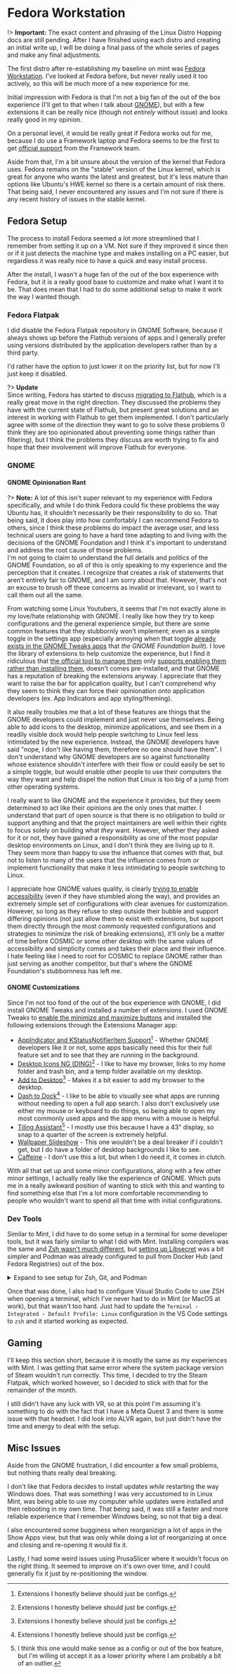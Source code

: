 # Fedora Workstation
!> **Important:** The exact content and phrasing of the Linux Distro Hopping docs are still pending. After I have finished using each distro and creating an initial write up, I will be doing a final pass of the whole series of pages and make any final adjustments.

The first distro after re-establishing my baseline on mint was [Fedora Workstation](https://fedoraproject.org/workstation/). I've looked at Fedora before, but never really used it too actively, so this will be much more of a new experience for me.

Initial impression with Fedora is that I'm not a big fan of the out of the box experience (I'll get to that when I talk about [GNOME](#gnome)), but with a few extensions it can be really nice (though not *entirely* without issue) and looks really good in my opinion.

On a personal level, it would be really great if Fedora works out for me, because I do use a Framework laptop and Fedora seems to be the first to get [official support](https://frame.work/linux) from the Framework team.

Aside from that, I'm a bit unsure about the version of the kernel that Fedora uses. Fedora remains on the "stable" version of the Linux kernel, which is great for anyone who wants the latest and greatest, but it's less mature than options like Ubuntu's HWE kernel so there is a certain amount of risk there. That being said, I never encountered any issues and I'm not sure if there is any recent history of issues in the stable kernel.

## Fedora Setup
The process to install Fedora seemed a lot more streamlined that I remember from setting it up on a VM. Not sure if they improved it since then or if it just detects the machine type and makes installing on a PC easier, but regardless it was really nice to have a quick and easy install process.

After the install, I wasn't a huge fan of the out of the box experience with Fedora, but it is a really good base to customize and make what I want it to be. That does mean that I had to do some additional setup to make it work the way I wanted though.

### Fedora Flatpak
I did disable the Fedora Flatpak repository in GNOME Software, because it always shows up before the Flathub versions of apps and I generally prefer using versions distributed by the application developers rather than by a third party.

I'd rather have the option to just lower it on the priority list, but for now I'll just keep it disabled.

?> **Update**  
Since writing, Fedora has started to discuss [migrating to Flathub](https://blogs.gnome.org/mcatanzaro/2025/07/21/fedora-must-carefully-embrace-flathub/), which is a really great move in the right direction. They discussed the problems they have with the current state of Flathub, but present great solutions and an interest in working with Flathub to get them implemented. I don't particularly agree with some of the direction they want to go to solve these problems (I think they are too opinionated about preventing some things rather than filtering), but I think the problems they discuss are worth trying to fix and hope that their involvement will improve Flathub for everyone.

### GNOME
#### GNOME Opinionation Rant
?> **Note:** A lot of this isn't super relevant to my experience with Fedora specifically, and while I do think Fedora could fix these problems the way Ubuntu has, it shouldn't necessarily be their responsibility to do so. That being said, it does play into how comfortably I can recommend Fedora to others, since I think these problems do impact the average user, and less technical users are going to have a hard time adapting to and living with the decisions of the GNOME Foundation and I think it's important to understand and address the root cause of those problems.  
I'm not going to claim to understand the full details and politics of the GNOME Foundation, so all of this is only speaking to my experience and the perception that it creates. I recognize that creates a risk of statements that aren't entirely fair to GNOME, and I am sorry about that. However, that's not an excuse to brush off these concerns as invalid or irrelevant, so I want to call them out all the same.

From watching some Linux Youtubers, it seems that I'm not exactly alone in my love/hate relationship with GNOME. I really like how they try to keep configurations and the general experience simple, but there are some common features that they stubbornly won't implement; even as a simple toggle in the settings app (especially annoying when that toggle [already exists in the GNOME Tweaks apps][gnome-tweaks-min-max] that *the GNOME Foundation built*). I love the library of extensions to help customize the experience, but I find it ridiculous that [the official tool to manage them](https://flathub.org/apps/org.gnome.Extensions) only [supports enabling them rather than installing them](https://askubuntu.com/a/1532054), doesn't comes pre-installed, and that GNOME has a reputation of breaking the extensions anyway. I appreciate that they want to raise the bar for application quality, but I can't comprehend why they seem to think they can force their opinionation onto application developers (ex. App Indicators and app styling/theming).

It also really troubles me that a lot of these features are things that the GNOME developers could implement and just never use themselves. Being able to add icons to the desktop, minimize applications, and see them in a readily visible dock would help people switching to Linux feel less intimidated by the new experience. Instead, the GNOME developers have said "nope, I don't like having them, therefore no one should have them". I don't understand why GNOME developers are so against functionality whose existence shouldn't interfere with their flow or could easily be set to a simple toggle, but would enable other people to use their computers the way they want and help dispel the notion that Linux is too big of a jump from other operating systems.

I really want to like GNOME and the experience it provides, but they seem determined to act like their opinions are the only ones that matter. I understand that part of open source is that there is no obligation to build or support anything and that the project maintainers are well within their rights to focus solely on building what *they* want. However, whether they asked for it or not, they have gained a responsibility as one of the most popular desktop environments on Linux, and I don't think they are living up to it. They seem more than happy to use the influence that comes with that, but not to listen to many of the users that the influence comes from or implement functionality that make it less intimidating to people switching to Linux.

I appreciate how GNOME values quality, is clearly [trying to enable accessibility](https://fireborn.mataroa.blog/blog/i-want-to-love-linux-it-doesnt-love-me-back-post-1-built-for-control-but-not-for-people/) (even if they have stumbled along the way), and provides an extremely simple set of configurations with clear avenues for customization. However, so long as they refuse to step outside their bubble and support differing opinions (not just allow them to exist with extensions, but support them directly through the most commonly requested configurations and strategies to minimize the risk of breaking extensions), it'll only be a matter of time before COSMIC or some other desktop with the same values of accessibility and simplicity comes and takes their place and their influence. I hate feeling like I need to root for COSMIC to replace GNOME rather than just serving as another competitor, but that's where the GNOME Foundation's stubbornness has left me.

#### GNOME Customizations
Since I'm not too fond of the out of the box experience with GNOME, I did install GNOME Tweaks and installed a number of extensions. I used GNOME Tweaks to [enable the minimize and maximize buttons][gnome-tweaks-min-max] and installed the following extensions through the Extensions Manager app:

* [AppIndicator and KStatusNotifierItem Support](https://extensions.gnome.org/extension/615/appindicator-support/)[^1] - Whether GNOME developers like it or not, some apps basically need this for their full feature set and to see that they are running in the background.
* [Desktop Icons NG (DING)](https://extensions.gnome.org/extension/2087/desktop-icons-ng-ding/)[^1] - I like to have my browser, links to my home folder and trash bin, and a temp folder available on my desktop.
* [Add to Desktop](https://extensions.gnome.org/extension/3240/add-to-desktop/)[^1] - Makes it a bit easier to add my browser to the desktop.
* [Dash to Dock](https://extensions.gnome.org/extension/307/dash-to-dock/)[^1] - I like to be able to visually see what apps are running without needing to open a full app search. I also don't exclusively use either my mouse or keyboard to do things, so being able to open my most commonly used apps and the app menu with a mouse is helpful.
* [Tiling Assistant](https://extensions.gnome.org/extension/3733/tiling-assistant/)[^2] - I mostly use this because I have a 43" display, so snap to a quarter of the screen is extremely helpful.
* [Wallpaper Slideshow](https://extensions.gnome.org/extension/6281/wallpaper-slideshow/) - This one wouldn't be a deal breaker if I couldn't get, but I do have a folder of desktop backgrounds I like to see.
* [Caffeine](https://extensions.gnome.org/extension/517/caffeine/) - I don't use this a lot, but when I do need it, it comes in clutch.

[^1]: Extensions I honestly believe should just be configs.
[^2]: I think this one would make sense as a config or out of the box feature, but I'm willing ot accept it as a lower priority where I am probably a bit of an outlier.

With all that set up and some minor configurations, along with a few other minor settings, I actually really like the experience of GNOME. Which puts me in a really awkward position of wanting to stick with this and wanting to find something else that I'm a lot more comfortable recommending to people who wouldn't want to spend all that time with initial configurations.

### Dev Tools
Similar to Mint, I did have to do some setup in a terminal for some developer tools, but it was fairly similar to what I did with Mint. Installing compilers was the same and [Zsh wasn't much different](https://fedoramagazine.org/set-zsh-fedora-system/), but [setting up Libsecret](https://discussion.fedoraproject.org/t/attention-git-credential-libsecret-for-storing-git-passwords-in-the-gnome-keyring-is-now-an-extra-package/18275) was a bit simpler and Podman was already configured to pull from Docker Hub (and Fedora Registries) out of the box.

<details>
    <summary>Expand to see setup for Zsh, Git, and Podman</summary>

```bash
# Install Zsh and set it as the default
sudo dnf install zsh
chsh -s $(which zsh)

# Install and configure Libsecret as Git's global credential manager
sudo dnf install git-credential-libsecret
git config --global credential.helper libsecret
```

</details>

Once that was done, I also had to configure Visual Studio Code to use ZSH when opening a terminal, which I've never had to do in Mint (or MacOS at work), but that wasn't too hard. Just had to update the `Terminal › Integrated › Default Profile: Linux` configuration in the VS Code settings to `zsh` and it started working as expected.

## Gaming
I'll keep this section short, because it is mostly the same as my experiences with Mint. I was getting that same error where the system package version of Steam wouldn't run correctly. This time, I decided to try the Steam Flatpak, which worked however, so I decided to stick with that for the remainder of the month.

I still didn't have any luck with VR, so at this point I'm assuming it's something to do with the fact that I have a Meta Quest 3 and there is some issue with that headset. I did look into ALVR again, but just didn't have the time and energy to deal with the setup.

## Misc Issues
Aside from the GNOME frustration, I did encounter a few small problems, but nothing thats really deal breaking.

I don't like that Fedora decides to install updates *while* restarting the way Windows does. That was something I was very accustomed to in Linux Mint, was being able to use my computer while updates were installed and then rebooting in my own time. That being said, it was still a faster and more reliable experience that I remember Windows being, so not that big a deal.

I also encountered some bugginess when reorganizign a lot of apps in the Show Apps view, but that was only while doing a lot of reorganizing at once and closing and re-opening it would fix it.

Lastly, I had some weird issues using PrusaSlicer where it wouldn't focus on the right thing. It seemed to improve on it's own over time, and I could generally fix it just by re-positioning the window.

[gnome-tweaks-min-max]: https://itsfoss.com/gnome-minimize-button/
